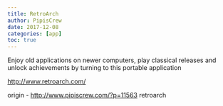 ```yaml
---
title: RetroArch
author: PipisCrew
date: 2017-12-08
categories: [app]
toc: true
---
```


Enjoy old applications on newer computers, play classical releases and unlock achievements by turning to this portable application

http://www.retroarch.com/

origin - http://www.pipiscrew.com/?p=11563 retroarch